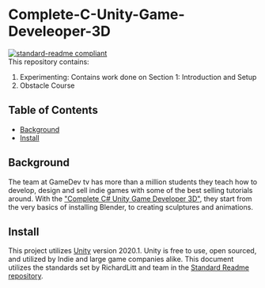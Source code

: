 # Complete-C-Unity-Game-Develeoper-3D

[![standard-readme compliant](https://img.shields.io/badge/readme%20style-standard-brightgreen.svg?style=flat-square)](https://github.com/RichardLitt/standard-readme)
<br>
This repository contains:
<br>
1. Experimenting: Contains work done on Section 1: Introduction and Setup
2. Obstacle Course

## Table of Contents
* [Background](#a-name"background"abackground)
* [Install](#a-name"install"ainstall)

## <a name="background"></a>Background 
The team at GameDev tv has more than a million students they teach how to develop, design and sell indie games with some of the best selling tutorials around. With the ["Complete C# Unity Game Developer 3D"](https://www.udemy.com/course/unitycourse2/), they start from the very basics of installing Blender, to creating sculptures and animations. 

## <a name="install"></a>Install
This project utilizes [Unity](https://unity.com/ "Unity") version 2020.1. Unity is free to use, open sourced, and utilized by Indie and large game companies alike. This document utilizes the standards set by RichardLitt and team in the [Standard Readme repository](https://github.com/RichardLitt/standard-readme "Standard Readme repository").